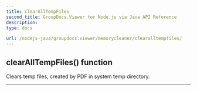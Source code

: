 ```yaml
---
title: clearAllTempFiles
second_title: GroupDocs.Viewer for Node.js via Java API Reference
description: 
type: docs

url: /nodejs-java/groupdocs.viewer/memorycleaner/clearalltempfiles/
---
```


## clearAllTempFiles()  function
Clears temp files, created by PDF in system temp directory.


---


